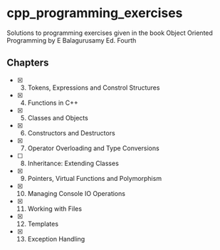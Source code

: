 # cpp_programming_exercises

Solutions to programming exercises given in the book Object Oriented Programming by E Balagurusamy Ed. Fourth

## Chapters

- [x] 3. Tokens, Expressions and Constrol Structures
- [x] 4. Functions in C++
- [x] 5. Classes and Objects
- [x] 6. Constructors and Destructors
- [x] 7. Operator Overloading and Type Conversions
- [ ] 8. Inheritance: Extending Classes
- [x] 9. Pointers, Virtual Functions and Polymorphism
- [x] 10. Managing Console IO Operations
- [x] 11. Working with Files
- [x] 12. Templates
- [x] 13. Exception Handling
